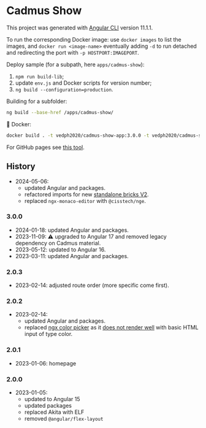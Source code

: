 # Cadmus Show

This project was generated with [Angular CLI](https://github.com/angular/angular-cli) version 11.1.1.

To run the corresponding Docker image: use `docker images` to list the images, and `docker run <image-name>` eventually adding `-d` to run detached and redirecting the port with `-p HOSTPORT:IMAGEPORT`.

Deploy sample (for a subpath, here `apps/cadmus-show`):

1. `npm run build-lib`;
2. update `env.js` and Docker scripts for version number;
3. `ng build --configuration=production`.

Building for a subfolder:

```bash
ng build --base-href /apps/cadmus-show/
```

🐋 Docker:

```bash
docker build . -t vedph2020/cadmus-show-app:3.0.0 -t vedph2020/cadmus-show-app:latest
```

For GitHub pages see [this tool](https://github.com/angular-schule/angular-cli-ghpages).

## History

- 2024-05-06:
  - updated Angular and packages.
  - refactored imports for new [standalone bricks V2](https://github.com/vedph/cadmus-bricks-shell-v2/).
  - replaced `ngx-monaco-editor` with `@cisstech/nge`.

### 3.0.0

- 2024-01-18: updated Angular and packages.
- 2023-11-09: ⚠️ upgraded to Angular 17 and removed legacy dependency on Cadmus material.
- 2023-05-12: updated to Angular 16.
- 2023-03-11: updated Angular and packages.

### 2.0.3

- 2023-02-14: adjusted route order (more specific come first).

### 2.0.2

- 2023-02-14:
  - updated Angular and packages.
  - replaced [ngx color picker](https://www.npmjs.com/package/@angular-material-components/color-picker) as it [does not render well](https://github.com/h2qutc/angular-material-components/issues/303) with basic HTML input of type color.

### 2.0.1

- 2023-01-06: homepage

### 2.0.0

- 2023-01-05:
  - updated to Angular 15
  - updated packages
  - replaced Akita with ELF
  - removed `@angular/flex-layout`
